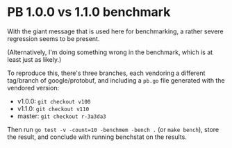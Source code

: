 # PB 1.0.0 vs 1.1.0 benchmark

With the giant message that is used here for benchmarking, a rather severe regression seems to be present.

(Alternatively, I'm doing something wrong in the benchmark, which is at least just as likely.)

To reproduce this, there's three branches, each vendoring a different tag/branch of google/protobuf, and including a `pb.go` file generated with the vendored version:

- v1.0.0: `git checkout v100`
- v1.1.0: `git checkout v110`
- master: `git checkout r-3a3da3`

Then run `go test -v -count=10 -benchmem -bench .` (or `make bench`), store the result, and conclude with running benchstat on the results.
